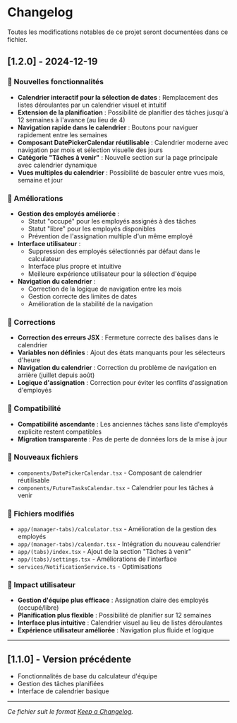 # Changelog

Toutes les modifications notables de ce projet seront documentées dans ce fichier.

## [1.2.0] - 2024-12-19

### 🚀 Nouvelles fonctionnalités
- **Calendrier interactif pour la sélection de dates** : Remplacement des listes déroulantes par un calendrier visuel et intuitif
- **Extension de la planification** : Possibilité de planifier des tâches jusqu'à 12 semaines à l'avance (au lieu de 4)
- **Navigation rapide dans le calendrier** : Boutons pour naviguer rapidement entre les semaines
- **Composant DatePickerCalendar réutilisable** : Calendrier moderne avec navigation par mois et sélection visuelle des jours
- **Catégorie "Tâches à venir"** : Nouvelle section sur la page principale avec calendrier dynamique
- **Vues multiples du calendrier** : Possibilité de basculer entre vues mois, semaine et jour

### 🔧 Améliorations
- **Gestion des employés améliorée** : 
  - Statut "occupé" pour les employés assignés à des tâches
  - Statut "libre" pour les employés disponibles
  - Prévention de l'assignation multiple d'un même employé
- **Interface utilisateur** :
  - Suppression des employés sélectionnés par défaut dans le calculateur
  - Interface plus propre et intuitive
  - Meilleure expérience utilisateur pour la sélection d'équipe
- **Navigation du calendrier** :
  - Correction de la logique de navigation entre les mois
  - Gestion correcte des limites de dates
  - Amélioration de la stabilité de la navigation

### 🐛 Corrections
- **Correction des erreurs JSX** : Fermeture correcte des balises dans le calendrier
- **Variables non définies** : Ajout des états manquants pour les sélecteurs d'heure
- **Navigation du calendrier** : Correction du problème de navigation en arrière (juillet depuis août)
- **Logique d'assignation** : Correction pour éviter les conflits d'assignation d'employés

### 🔄 Compatibilité
- **Compatibilité ascendante** : Les anciennes tâches sans liste d'employés explicite restent compatibles
- **Migration transparente** : Pas de perte de données lors de la mise à jour

### 📁 Nouveaux fichiers
- `components/DatePickerCalendar.tsx` - Composant de calendrier réutilisable
- `components/FutureTasksCalendar.tsx` - Calendrier pour les tâches à venir

### 📝 Fichiers modifiés
- `app/(manager-tabs)/calculator.tsx` - Amélioration de la gestion des employés
- `app/(manager-tabs)/calendar.tsx` - Intégration du nouveau calendrier
- `app/(tabs)/index.tsx` - Ajout de la section "Tâches à venir"
- `app/(tabs)/settings.tsx` - Améliorations de l'interface
- `services/NotificationService.ts` - Optimisations

### 🎯 Impact utilisateur
- **Gestion d'équipe plus efficace** : Assignation claire des employés (occupé/libre)
- **Planification plus flexible** : Possibilité de planifier sur 12 semaines
- **Interface plus intuitive** : Calendrier visuel au lieu de listes déroulantes
- **Expérience utilisateur améliorée** : Navigation plus fluide et logique

---

## [1.1.0] - Version précédente
- Fonctionnalités de base du calculateur d'équipe
- Gestion des tâches planifiées
- Interface de calendrier basique

---

*Ce fichier suit le format [Keep a Changelog](https://keepachangelog.com/fr/1.0.0/).* 